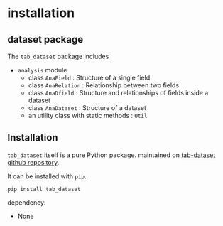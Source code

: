 # installation

## dataset package

The `tab_dataset` package includes

- `analysis` module
  - class `AnaField` : Structure of a single field
  - class `AnaRelation` : Relationship between two fields
  - class `AnaDfield` : Structure and relationships of fields inside a dataset
  - class `AnaDataset` : Structure of a dataset
  - an utility class with static methods : `Util`

## Installation

`tab_dataset` itself is a pure Python package. maintained on [tab-dataset github repository](https://github.com/loco-philippe/tab-dataset).

It can be installed with `pip`.

    pip install tab_dataset

dependency:

- None
